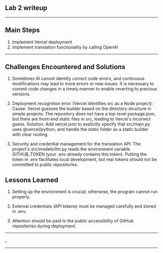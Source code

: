 ## Lab 2 writeup

---

## Main Steps
1. Implement Vercel deployment
2. Implement translation functionality by calling OpenAI

---

## Challenges Encountered and Solutions

1. Sometimes AI cannot identify correct code errors, and continuous modifications may lead to more errors or new issues.
It is necessary to commit code changes in a timely manner to enable reverting to previous versions.

2. Deployment recognition error (Vercel identifies src as a Node project):
Cause: Vercel guesses the builder based on the directory structure in simple projects. The repository does not have a top-level package.json, but there are front-end static files in src, leading to Vercel's incorrect guess.
Solution: Add vercel.json to explicitly specify that src/main.py uses @vercel/python, and handle the static folder as a static builder with clear routing.

3. Security and credential management for the translation API:
The project's src/models/llm.py reads the environment variable GITHUB_TOKEN (your .env already contains this token). Putting the token in .env facilitates local development, but real tokens should not be committed to public repositories.

  


## Lessons Learned

1. Setting up the environment is crucial; otherwise, the program cannot run properly.

2. External credentials (API tokens) must be managed carefully and stored in .env.

3. Attention should be paid to the public accessibility of GitHub repositories during deployment.



---



。

---


